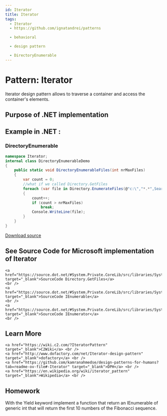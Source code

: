 ```yaml
---
id: Iterator
title: Iterator
tags:
  - Iterator
  - https://github.com/ignatandrei/patterns

  - behavioral

  - design pattern

  - DirectoryEnumerable
---
```


# Pattern:  Iterator
<!-- id : 3 -->
Iterator design pattern allows to traverse a container and access the container's elements.    <br />

## Purpose of .NET implementation


## Example in .NET : 


###  DirectoryEnumerable
```csharp showLineNumbers title="DirectoryEnumerable example for Pattern Iterator"
namespace Iterator;
internal class DirectoryEnumerableDemo
{
    public static void DirectoryEnumerableFiles(int nrMaxFiles)
    {
        var count = 0;
        //what if we called Directory.GetFiles        
        foreach (var file in Directory.EnumerateFiles(@"c:\","*.*",SearchOption.AllDirectories))
        {
            count++;
            if (count > nrMaxFiles)
                break;
            Console.WriteLine(file);
        }
    }
}

```


[Download source](/zipSourceCodes/iterator.zip)



## See Source Code for Microsoft implementation of Iterator

    <a href="https://source.dot.net/#System.Private.CoreLib/src/libraries/System.Private.CoreLib/src/System/IO/Directory.cs" target="_blank">SourceCode Directory.GetFiles</a>
    <br />
    <a href="https://source.dot.net/#System.Private.CoreLib/src/libraries/System.Private.CoreLib/src/System/Collections/IEnumerable.cs" target="_blank">SourceCode IEnumerable</a>
    <br />
    <a href="https://source.dot.net/#System.Private.CoreLib/src/libraries/System.Private.CoreLib/src/System/Collections/IEnumerator.cs" target="_blank">SourceCode IEnumerator</a>
    <br />


## Learn More

    <a href="https://wiki.c2.com/?IteratorPattern" target="_blank">C2Wiki</a> <br />
    <a href="http://www.dofactory.com/net/Iterator-design-pattern" target="_blank">dofactory</a> <br />
    <a href="https://github.com/kamranahmedse/design-patterns-for-humans?tab=readme-ov-file#-Iterator" target="_blank">DPH</a> <br />
    <a href="https://en.wikipedia.org/wiki/iterator_pattern" target="_blank">Wikipedia</a> <br />


## Homework


With the Yield keyword implement a function that return an IEnumerable of generic int that will return the first 10 numbers of the Fibonacci sequence.    <br />


